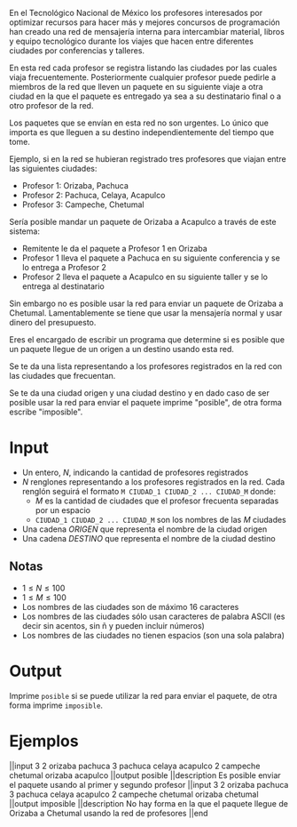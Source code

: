 En el Tecnológico Nacional de México los profesores interesados por optimizar recursos para hacer más y mejores concursos de programación han creado una red de mensajería interna para intercambiar material, libros y equipo tecnológico durante los viajes que hacen entre diferentes ciudades por conferencias y talleres.

En esta red cada profesor se registra listando las ciudades por las cuales viaja frecuentemente. Posteriormente cualquier profesor puede pedirle a miembros de la red que lleven un paquete en su siguiente viaje a otra ciudad en la que el paquete es entregado ya sea a su destinatario final o a otro profesor de la red.

Los paquetes que se envían en esta red no son urgentes. Lo único que importa es que lleguen a su destino independientemente del tiempo que tome.

Ejemplo, si en la red se hubieran registrado tres profesores que viajan entre las siguientes ciudades:

- Profesor 1: Orizaba, Pachuca
- Profesor 2: Pachuca, Celaya, Acapulco
- Profesor 3: Campeche, Chetumal

Sería posible mandar un paquete de Orizaba a Acapulco a través de este sistema:

- Remitente le da el paquete a Profesor 1 en Orizaba
- Profesor 1 lleva el paquete a Pachuca en su siguiente conferencia y se lo entrega a Profesor 2
- Profesor 2 lleva el paquete a Acapulco en su siguiente taller y se lo entrega al destinatario

Sin embargo no es posible usar la red para enviar un paquete de Orizaba a Chetumal. Lamentablemente se tiene que usar la mensajería normal y usar dinero del presupuesto.

Eres el encargado de escribir un programa que determine si es posible que un paquete llegue de un origen a un destino usando esta red.

Se te da una lista representando a los profesores registrados en la red con las ciudades que frecuentan.

Se te da una ciudad origen y una ciudad destino y en dado caso de ser posible usar la red para enviar el paquete imprime "posible", de otra forma escribe "imposible".

# Input

 - Un entero, $N$, indicando la cantidad de profesores registrados
 - $N$ renglones representando a los profesores registrados en la red. Cada renglón seguirá el formato `M CIUDAD_1 CIUDAD_2 ... CIUDAD_M` donde:
   - $M$ es la cantidad de ciudades que el profesor frecuenta separadas por un espacio
   - `CIUDAD_1 CIUDAD_2 ... CIUDAD_M` son los nombres de las $M$ ciudades
 - Una cadena $ORIGEN$ que representa el nombre de la ciudad origen
 - Una cadena $DESTINO$ que representa el nombre de la ciudad destino

## Notas

 - $1 \le N \le 100$
 - $1 \le M \le 100$
 - Los nombres de las ciudades son de máximo 16 caracteres
 - Los nombres de las ciudades sólo usan caracteres de palabra ASCII (es decir sin acentos, sin ñ y pueden incluir números)
 - Los nombres de las ciudades no tienen espacios (son una sola palabra)

# Output

Imprime `posible` si se puede utilizar la red para enviar el paquete, de otra forma imprime `imposible`.

# Ejemplos

||input
3
2 orizaba pachuca
3 pachuca celaya acapulco
2 campeche chetumal
orizaba
acapulco
||output
posible
||description
Es posible enviar el paquete usando al primer y segundo profesor
||input
3
2 orizaba pachuca
3 pachuca celaya acapulco
2 campeche chetumal
orizaba
chetumal
||output
imposible
||description
No hay forma en la que el paquete llegue de Orizaba a Chetumal usando la red de profesores
||end
